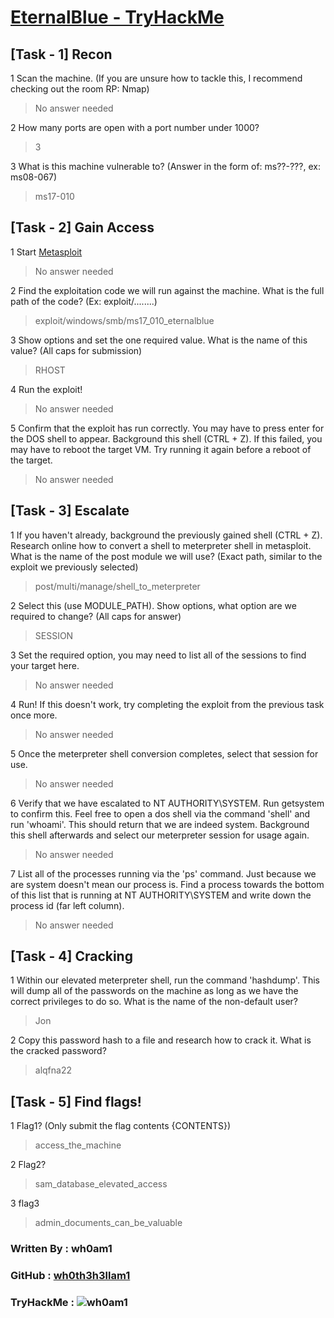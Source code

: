 # [EternalBlue - TryHackMe](https://www.tryhackme.com/room/blue, "eternalblue")


## [Task - 1] Recon

1 Scan the machine. (If you are unsure how to tackle this, I recommend checking out the room RP: Nmap)
> No answer needed

2 How many ports are open with a port number under 1000?
> 3

3 What is this machine vulnerable to? (Answer in the form of: ms??-???, ex: ms08-067)
> ms17-010


## [Task - 2] Gain Access

1 Start [Metasploit](https://tryhackme.com/room/rpmetasploit)
> No answer needed

2 Find the exploitation code we will run against the machine. What is the full path of the code? (Ex: exploit/........)
> exploit/windows/smb/ms17_010_eternalblue

3 Show options and set the one required value. What is the name of this value? (All caps for submission)
> RHOST

4 Run the exploit!
> No answer needed

5 Confirm that the exploit has run correctly. You may have to press enter for the DOS shell to appear. Background this shell (CTRL + Z). If this failed, you may have to reboot the target VM. Try running it again before a reboot of the target.
> No answer needed


## [Task - 3] Escalate

1 If you haven't already, background the previously gained shell (CTRL + Z). Research online how to convert a shell to meterpreter shell in metasploit. What is the name of the post module we will use? (Exact path, similar to the exploit we previously selected)
> post/multi/manage/shell_to_meterpreter

2 Select this (use MODULE_PATH). Show options, what option are we required to change? (All caps for answer)
> SESSION

3 Set the required option, you may need to list all of the sessions to find your target here.
> No answer needed

4 Run! If this doesn't work, try completing the exploit from the previous task once more.
> No answer needed

5 Once the meterpreter shell conversion completes, select that session for use.
> No answer needed

6 Verify that we have escalated to NT AUTHORITY\SYSTEM. Run getsystem to confirm this. Feel free to open a dos shell via the command 'shell' and run 'whoami'. This should return that we are indeed system. Background this shell afterwards and select our meterpreter session for usage again.
> No answer needed

7 List all of the processes running via the 'ps' command. Just because we are system doesn't mean our process is. Find a process towards the bottom of this list that is running at NT AUTHORITY\SYSTEM and write down the process id (far left column).
> No answer needed


## [Task - 4] Cracking

1 Within our elevated meterpreter shell, run the command 'hashdump'. This will dump all of the passwords on the machine as long as we have the correct privileges to do so. What is the name of the non-default user?
> Jon

2 Copy this password hash to a file and research how to crack it. What is the cracked password?
> alqfna22


## [Task - 5] Find flags!

1 Flag1? (Only submit the flag contents {CONTENTS})
> access_the_machine

2 Flag2?
> sam_database_elevated_access

3 flag3
> admin_documents_can_be_valuable


### Written By : wh0am1

### GitHub : [wh0th3h3llam1](https://github.com/wh0th3h3llam1)

### TryHackMe : ![wh0am1](http://tryhackme-badges.s3.amazonaws.com/wh0am1.png "wh0am1")
